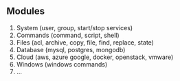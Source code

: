 ## Modules
1. System (user, group, start/stop services)
2. Commands (command, script, shell)
3. Files (acl, archive, copy, file, find, replace, state)
4. Database (mysql, postgres, mongodb)
5. Cloud (aws, azure google, docker, openstack, vmware)
6. Windows (windows commands)
7. ...

